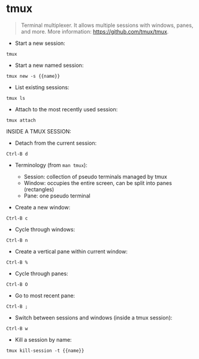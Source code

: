 # tmux

> Terminal multiplexer. It allows multiple sessions with windows, panes, and more.
> More information: <https://github.com/tmux/tmux>.

- Start a new session:

`tmux`

- Start a new named session:

`tmux new -s {{name}}`

- List existing sessions:

`tmux ls`

- Attach to the most recently used session:

`tmux attach`

INSIDE A TMUX SESSION:

- Detach from the current session:

`Ctrl-B d`

- Terminology (from `man tmux`):
  -   Session: collection of pseudo terminals managed by tmux
  -   Window: occupies the entire screen, can be split into panes (rectangles)
  -   Pane: one pseudo terminal

- Create a new window:

`Ctrl-B c`

- Cycle through windows:

`Ctrl-B n`

- Create a vertical pane within current window:

`Ctrl-B %`

- Cycle through panes:

`Ctrl-B O`

- Go to most recent pane: 

`Ctrl-B ;`

- Switch between sessions and windows (inside a tmux session):

`Ctrl-B w`

- Kill a session by name:

`tmux kill-session -t {{name}}`
